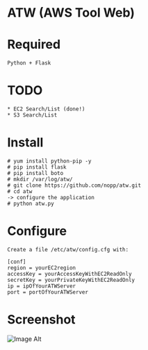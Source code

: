 # ATW (AWS Tool Web)

Required
========
	Python + Flask

TODO
====
	* EC2 Search/List (done!)
	* S3 Search/List

Install
=======
	# yum install python-pip -y
	# pip install flask
	# pip install boto
	# mkdir /var/log/atw/
	# git clone https://github.com/nopp/atw.git
	# cd atw
	-> configure the application
	# python atw.py

Configure
=========

	Create a file /etc/atw/config.cfg with:

	[conf]
	region = yourEC2region
	accessKey = yourAccessKeyWithEC2ReadOnly
	secretKey = yourPrivateKeyWithEC2ReadOnly
	ip = ipOfYourATWServer
	port = portOfYourATWServer

Screenshot
==========
![Image Alt](http://i59.tinypic.com/ftpp4m.png)
